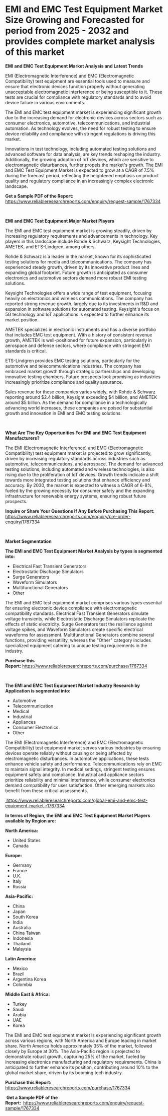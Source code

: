 <p><h1>EMI and EMC Test Equipment Market Size Growing and Forecasted for period from 2025 - 2032 and provides complete market analysis of this market</h1></p><p><strong>EMI and EMC Test Equipment Market Analysis and Latest Trends</strong></p>
<p><p>EMI (Electromagnetic Interference) and EMC (Electromagnetic Compatibility) test equipment are essential tools used to measure and ensure that electronic devices function properly without generating unacceptable electromagnetic interference or being susceptible to it. These tests are crucial for compliance with regulatory standards and to avoid device failure in various environments. </p><p>The EMI and EMC test equipment market is experiencing significant growth due to the increasing demand for electronic devices across sectors such as consumer electronics, automotive, telecommunications, and industrial automation. As technology evolves, the need for robust testing to ensure device reliability and compliance with stringent regulations is driving this market. </p><p>Innovations in test technology, including automated testing solutions and advanced software for data analysis, are key trends reshaping the industry. Additionally, the growing adoption of IoT devices, which are sensitive to electromagnetic disturbances, further propels the market's growth. The EMI and EMC Test Equipment Market is expected to grow at a CAGR of 7.5% during the forecast period, reflecting the heightened emphasis on product quality and regulatory compliance in an increasingly complex electronic landscape.</p></p>
<p><strong>Get a Sample PDF of the Report:&nbsp;</strong> <a href="https://www.reliableresearchreports.com/enquiry/request-sample/1767334?utm_campaign=2283&utm_medium=2&utm_source=Github&utm_content=ia&utm_term=16042025&utm_id=emi-and-emc-test-equipment">https://www.reliableresearchreports.com/enquiry/request-sample/1767334</a></p>
<p>&nbsp;</p>
<p><strong>EMI and EMC Test Equipment Major Market Players</strong></p>
<p><p>The EMI and EMC test equipment market is growing steadily, driven by increasing regulatory requirements and advancements in technology. Key players in this landscape include Rohde & Schwarz, Keysight Technologies, AMETEK, and ETS-Lindgren, among others.</p><p>Rohde & Schwarz is a leader in the market, known for its sophisticated testing solutions for media and telecommunications. The company has experienced steady growth, driven by its innovative product lines and expanding global footprint. Future growth is anticipated as consumer electronics and automotive sectors demand more robust EMI testing solutions.</p><p>Keysight Technologies offers a wide range of test equipment, focusing heavily on electronics and wireless communications. The company has reported strong revenue growth, largely due to its investments in R&D and expansion in software solutions for automated testing. Keysight's focus on 5G technology and IoT applications is expected to further enhance its market position.</p><p>AMETEK specializes in electronic instruments and has a diverse portfolio that includes EMC test equipment. With a history of consistent revenue growth, AMETEK is well-positioned for future expansion, particularly in aerospace and defense sectors, where compliance with stringent EMI standards is critical.</p><p>ETS-Lindgren provides EMC testing solutions, particularly for the automotive and telecommunications industries. The company has embraced market growth through strategic partnerships and developing innovative testing chambers. Future prospects look promising as industries increasingly prioritize compliance and quality assurance.</p><p>Sales revenue for these companies varies widely, with Rohde & Schwarz reporting around $2.4 billion, Keysight exceeding $4 billion, and AMETEK around $5 billion. As the demand for compliance in a technologically advancing world increases, these companies are poised for substantial growth and innovation in EMI and EMC testing solutions.</p></p>
<p>&nbsp;</p>
<p><strong>What Are The Key Opportunities For EMI and EMC Test Equipment Manufacturers?</strong></p>
<p><p>The EMI (Electromagnetic Interference) and EMC (Electromagnetic Compatibility) test equipment market is projected to grow significantly, driven by increasing regulatory standards across industries such as automotive, telecommunications, and aerospace. The demand for advanced testing solutions, including automated and wireless technologies, is also rising due to the proliferation of IoT devices. Growth trends indicate a shift towards more integrated testing solutions that enhance efficiency and accuracy. By 2030, the market is expected to witness a CAGR of 6-8%, fueled by the growing necessity for consumer safety and the expanding infrastructure for renewable energy systems, ensuring robust future prospects.</p></p>
<p><strong>Inquire or Share Your Questions If Any Before Purchasing This Report:</strong> <a href="https://www.reliableresearchreports.com/enquiry/pre-order-enquiry/1767334?utm_campaign=2283&utm_medium=2&utm_source=Github&utm_content=ia&utm_term=16042025&utm_id=emi-and-emc-test-equipment">https://www.reliableresearchreports.com/enquiry/pre-order-enquiry/1767334</a></p>
<p>&nbsp;</p>
<p><strong>Market Segmentation</strong></p>
<p><strong>The EMI and EMC Test Equipment Market Analysis by types is segmented into:</strong></p>
<p><ul><li>Electrical Fast Transient Generators</li><li>Electrostatic Discharge Simulators</li><li>Surge Generators</li><li>Waveform Simulators</li><li>Multifunctional Generators</li><li>Other</li></ul></p>
<p><p>The EMI and EMC test equipment market comprises various types essential for ensuring electronic device compliance with electromagnetic compatibility standards. Electrical Fast Transient Generators simulate voltage transients, while Electrostatic Discharge Simulators replicate the effects of static electricity. Surge Generators test the resilience against voltage spikes, and Waveform Simulators create specific electrical waveforms for assessment. Multifunctional Generators combine several functions, providing versatility, whereas the "Other" category includes specialized equipment catering to unique testing requirements in the industry.</p></p>
<p><strong>Purchase this Report:&nbsp;</strong><a href="https://www.reliableresearchreports.com/purchase/1767334?utm_campaign=2283&utm_medium=2&utm_source=Github&utm_content=ia&utm_term=16042025&utm_id=emi-and-emc-test-equipment">https://www.reliableresearchreports.com/purchase/1767334</a></p>
<p>&nbsp;</p>
<p><strong>The EMI and EMC Test Equipment Market Industry Research by Application is segmented into:</strong></p>
<p><ul><li>Automotive</li><li>Telecommunication</li><li>Medical</li><li>Industrial</li><li>Appliances</li><li>Consumer Electronics</li><li>Other</li></ul></p>
<p><p>The EMI (Electromagnetic Interference) and EMC (Electromagnetic Compatibility) test equipment market serves various industries by ensuring devices operate reliably without causing or being affected by electromagnetic disturbances. In automotive applications, these tests enhance vehicle safety and performance. Telecommunications rely on EMC to maintain signal integrity. In medical settings, stringent testing ensures equipment safety and compliance. Industrial and appliance sectors prioritize reliability and minimal interference, while consumer electronics demand compatibility for user satisfaction. Other emerging markets also benefit from these critical assessments.</p></p>
<p><a href="https://www.reliableresearchreports.com/global-emi-and-emc-test-equipment-market-r1767334?utm_campaign=2283&utm_medium=2&utm_source=Github&utm_content=ia&utm_term=16042025&utm_id=emi-and-emc-test-equipment">&nbsp;https://www.reliableresearchreports.com/global-emi-and-emc-test-equipment-market-r1767334</a></p>
<p><strong>In terms of Region, the EMI and EMC Test Equipment Market Players available by Region are:</strong></p>
<p>
    <p> <strong> North America: </strong>
        <ul>
            <li>United States</li>
            <li>Canada</li>
        </ul>
        </p> 
    <p> <strong> Europe: </strong>
        <ul>
            <li>Germany</li>
            <li>France</li>
            <li>U.K.</li>
            <li>Italy</li>
            <li>Russia</li>
        </ul>
        </p> 
    <p> <strong> Asia-Pacific: </strong>
        <ul>
            <li>China</li>
            <li>Japan</li>
            <li>South Korea</li>
            <li>India</li>
            <li>Australia</li>
            <li>China Taiwan</li>
            <li>Indonesia</li>
            <li>Thailand</li>
            <li>Malaysia</li>
        </ul>
        </p> 
    <p> <strong> Latin America: </strong>
        <ul>
            <li>Mexico</li>
            <li>Brazil</li>
            <li>Argentina Korea</li>
            <li>Colombia</li>
        </ul>
        </p> 
    <p> <strong> Middle East & Africa: </strong>
        <ul>
            <li>Turkey</li>
            <li>Saudi</li>
            <li>Arabia</li>
            <li>UAE</li>
            <li>Korea</li>
        </ul>
    </p>
    </p>
<p><p>The EMI and EMC test equipment market is experiencing significant growth across various regions, with North America and Europe leading in market share. North America holds approximately 35% of the market, followed closely by Europe at 30%. The Asia-Pacific region is projected to demonstrate robust growth, capturing 25% of the market, fueled by increasing electronics manufacturing and regulatory requirements. China is anticipated to further enhance its position, contributing around 10% to the global market share, driven by its booming tech industry.</p></p>
<p><strong>Purchase this Report: </strong><a href="https://www.reliableresearchreports.com/purchase/1767334?utm_campaign=2283&utm_medium=2&utm_source=Github&utm_content=ia&utm_term=16042025&utm_id=emi-and-emc-test-equipment">https://www.reliableresearchreports.com/purchase/1767334</a></p>
<p>&nbsp;<strong>Get a Sample PDF of the Report:&nbsp;&nbsp;</strong><a href="https://www.reliableresearchreports.com/enquiry/request-sample/1767334?utm_campaign=2283&utm_medium=2&utm_source=Github&utm_content=ia&utm_term=16042025&utm_id=emi-and-emc-test-equipment">https://www.reliableresearchreports.com/enquiry/request-sample/1767334</a></p>
<p><strong></strong></p>
<p><p></p><p></p><p></p></p>